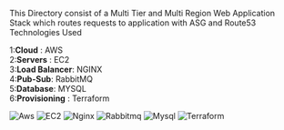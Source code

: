 This Directory consist of a Multi Tier and Multi Region Web Application Stack which routes requests to application with ASG and Route53 <br>
Technologies Used<br>

1:**Cloud** : AWS<br>
2:**Servers** :  EC2<br>
3:**Load Balancer**: NGINX<br>
4:**Pub-Sub**: RabbitMQ<br>
5:**Database**: MYSQL<br>
6:**Provisioning** : Terraform


![Aws](https://github.com/Vadiraj-Puranik/Cloud-DevOps-Projects/assets/113619300/516a8f86-c067-4f44-8f41-fb2b7b1a032b)
![EC2](https://github.com/Vadiraj-Puranik/Cloud-DevOps-Projects/assets/113619300/339c7449-c7f2-4046-995f-b581747fa8da)
![Nginx](https://github.com/Vadiraj-Puranik/Cloud-DevOps-Projects/assets/113619300/33a509df-2727-4429-b611-20b13ef47b59)
![Rabbitmq](https://github.com/Vadiraj-Puranik/Cloud-DevOps-Projects/assets/113619300/23203ec8-e83c-42b7-a203-3a2e9de29c01)
![Mysql](https://github.com/Vadiraj-Puranik/Cloud-DevOps-Projects/assets/113619300/49adc001-e825-4960-9475-537c99fe30dd)
![Terraform](https://github.com/Vadiraj-Puranik/Cloud-DevOps-Projects/assets/113619300/619925f0-bc55-445a-a920-63655a86e2ff)
